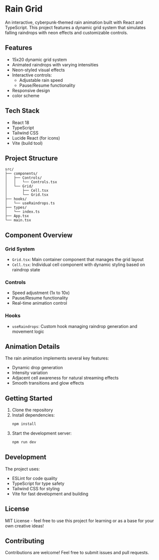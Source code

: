 # Rain Grid

An interactive, cyberpunk-themed rain animation built with React and TypeScript. This project features a dynamic grid system that simulates falling raindrops with neon effects and customizable controls.


## Features

- 15x20 dynamic grid system
- Animated raindrops with varying intensities
- Neon-styled visual effects
- Interactive controls:
  - Adjustable rain speed
  - Pause/Resume functionality
- Responsive design
- color scheme

## Tech Stack

- React 18
- TypeScript
- Tailwind CSS
- Lucide React (for icons)
- Vite (build tool)

## Project Structure

```
src/
├── components/
│   ├── Controls/
│   │   └── Controls.tsx
│   └── Grid/
│       ├── Cell.tsx
│       └── Grid.tsx
├── hooks/
│   └── useRaindrops.ts
├── types/
│   └── index.ts
├── App.tsx
└── main.tsx
```

## Component Overview

### Grid System
- `Grid.tsx`: Main container component that manages the grid layout
- `Cell.tsx`: Individual cell component with dynamic styling based on raindrop state

### Controls
- Speed adjustment (1x to 10x)
- Pause/Resume functionality
- Real-time animation control

### Hooks
- `useRaindrops`: Custom hook managing raindrop generation and movement logic

## Animation Details

The rain animation implements several key features:
- Dynamic drop generation
- Intensity variation
- Adjacent cell awareness for natural streaming effects
- Smooth transitions and glow effects

## Getting Started

1. Clone the repository
2. Install dependencies:
   ```bash
   npm install
   ```
3. Start the development server:
   ```bash
   npm run dev
   ```

## Development

The project uses:
- ESLint for code quality
- TypeScript for type safety
- Tailwind CSS for styling
- Vite for fast development and building

## License

MIT License - feel free to use this project for learning or as a base for your own creative ideas!

## Contributing

Contributions are welcome! Feel free to submit issues and pull requests.
